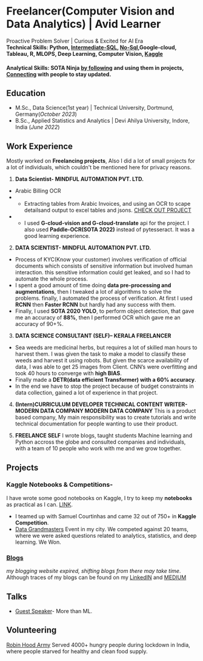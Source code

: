 # Freelancer(Computer Vision and Data Analytics) | Avid Learner
Proactive Problem Solver | Curious & Excited for AI Era  
**Technical Skills: Python, [Intermediate-SQL](https://www.linkedin.com/learning/certificates/4c2d9889f9dd7339e2dab7a0f47a5291f55d7ff7df243be19e525e91a60d5979), [No-Sql](https://www.linkedin.com/learning/certificates/3e309bcf37dad9e89243509103a6bb8ebb3c5a4ce86d18e5b6405cfd2d299f34?lipi=urn%3Ali%3Apage%3Ad_flagship3_profile_view_base%3BH70bUgKRSrisAY7rYn4EbQ%3D%3D),Google-cloud, Tableau, R, MLOPS, Deep Learning, Computer Vision, [Kaggle](https://kaggle.com/shyamgupta196)**

#### Analytical Skills: SOTA Ninja [by following](https://paperswithcode.com/) and using them in projects, [Connecting](https://www.linkedin.com/in/shyam-gupta-5356511aa/) with people to stay updated. 

## Education
- M.Sc., Data Science(1st year) | Technical University, Dortmund, Germany(_October 2023_)	 			        		
- B.Sc., Applied Statistics and Analytics | Devi Ahilya University, Indore, India (_June 2022_)

## Work Experience
Mostly worked on **Freelancing projects**, Also I did a lot of small projects for a lot of individuals, which couldn't be mentioned here for privacy reasons.

1. **Data Scientist- MINDFUL AUTOMATION PVT. LTD.**
- Arabic Billing OCR
- - Extracting tables from Arabic Invoices, and using an OCR to scape detailsand output to excel tables and jsons. [CHECK OUT PROJECT](https://github.com/shyamgupta196/Arabic-ocr)
- - I used **G-cloud-vision and G-cloud-translate** api for the project. I also used **Paddle-OCR(SOTA 2022)** instead of pytesseract. It was a good learning experience.

2. **DATA SCIENTIST- MINDFUL AUTOMATION PVT. LTD.**
- Process of KYC(Know your customer) involves verification of official documents which consists of
sensitive information but involved human interaction. this sensitive information could get leaked, and so I
had to automate the whole process.
- I spent a good amount of time doing **data pre-processing and augmentations**, then I tweaked a lot of
algorithms to solve the problems. finally, I automated the process of verification. At first I used **RCNN** then **Faster RCNN** but hardly had any success with them.
- Finally, I used **SOTA 2020 YOLO**, to perform object detection, that gave me an accuracy of **88%**, then I performed OCR which gave me an accuracy of 90+%.

3. **DATA SCIENCE CONSULTANT (SELF)– KERALA FREELANCER**
- Sea weeds are medicinal herbs, but requires a lot of skilled man hours to harvest them. I was given the task to make a model to classify these weeds and harvest it using robots. But given the scarce availability of data, I was able to get 25 images from Client. CNN’s were overfitting and took 40 hours to converge with **high BIAS**.
- Finally made a **DETR(data efficient Transformer) with a 60% accuracy**.
- In the end we have to stop the project because of budget constraints in data collection, gained a lot of experience in that project.

4. **(Intern)CURRICULUM DEVELOPER TECHNICAL CONTENT WRITER- MODERN DATA COMPANY MODERN DATA COMPANY**
This is a product based company, My main responsibility was to create tutorials and write technical documentation for people wanting to use their product.

5. **FREELANCE SELF**
I wrote blogs, taught students Machine learning and Python accross the globe and consulted companies and individuals, with a team of 10 people who work with me and we grow together.

## Projects

### Kaggle Notebooks & Competitions- 
I have wrote some good notebooks on Kaggle, I try to keep my **notebooks** as practical as I can. [LINK](https://www.kaggle.com/shyamgupta196).
- I teamed up with Samuel Courtinhas and came 32 out of 750+ in **Kaggle Competition**.
- [Data Grandmasters](https://www.linkedin.com/feed/update/urn:li:activity:6968001880232747008/) Event in my city. We competed against 20 teams, where we were asked
questions related to analytics, statistics, and deep learning. We Won.

### [Blogs](https://shyamgupta196.github.io/blogs) 
*my blogging website expired, shifting blogs from there may take time*. Although traces of my blogs can be found on my [LinkedIN](https://www.linkedin.com/in/shyam-gupta-5356511aa/) and [MEDIUM](https://medium.com/@OG-shyam)
## Talks 
- [Guest Speaker](https://www.linkedin.com/feed/update/urn:li:activity:7099910618928877569/)- More than ML.

## Volunteering 
[Robin Hood Army](https://robinhoodarmy.com/) Served 4000+ hungry people during lockdown in India, where people starved for healthy and clean food supply.
